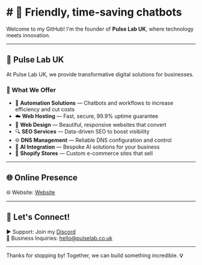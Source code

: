 # # 👋 Friendly, time-saving chatbots 

Welcome to my GitHub! I'm the founder of **Pulse Lab UK**, where technology meets innovation.

---

## 🚀 Pulse Lab UK

At Pulse Lab UK, we provide transformative digital solutions for businesses. 

### 💼 What We Offer

- 🔧 **Automation Solutions** — Chatbots and workflows to increase efficiency and cut costs  
- ☁️ **Web Hosting** — Fast, secure, 99.9% uptime guarantee  
- 🎨 **Web Design** — Beautiful, responsive websites that convert  
- 🔍 **SEO Services** — Data-driven SEO to boost visibility  
- 🌐 **DNS Management** — Reliable DNS configuration and control  
- 🤖 **AI Integration** — Bespoke AI solutions for your business  
- 🛒 **Shopify Stores** — Custom e-commerce sites that sell

---

## 🌐 Online Presence

🌐 Website: [Website](https://pulselab.co.uk)  

---

## 📢 Let's Connect!

▶ Support: Join my [Discord](https://discord.gg/J9kVfvAYeH)  
📧 Business Inquiries: [hello@pulselab.co.uk](mailto:hello@pulseitinnovate.uk)  

---

Thanks for stopping by! Together, we can build something incredible. **💡**
